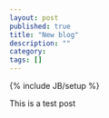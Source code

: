 ```yaml
---
layout: post
published: true
title: "New blog"
description: ""
category: 
tags: []
---
```


{% include JB/setup %}

This is a test post
